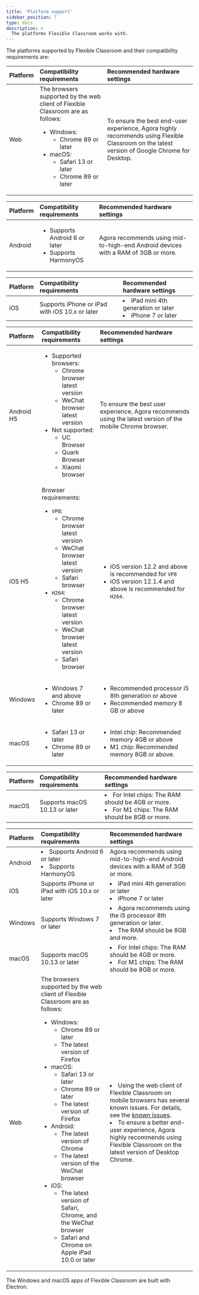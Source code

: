 ```yaml
---
title: 'Platform support'
sidebar_position: 7
type: docs
description: >
  The platforms Flexible Classroom works with.  
---
```



The platforms supported by Flexible Classroom and their compatibility requirements are:

<PlatformWrapper platform="web">

| Platform | Compatibility requirements | Recommended hardware settings |
| :------ |:--------| :--------- |
| Web | The browsers supported by the web client of Flexible Classroom are as follows:<ul><li>Windows: <ul><li>Chrome 89 or later</li></ul><li>macOS:<ul><li>Safari 13 or later</li><li>Chrome 89 or later</li></ul></li></li></ul> | To ensure the best end-user experience, Agora highly recommends using Flexible Classroom on the latest version of Google Chrome for Desktop. |

</PlatformWrapper>

<PlatformWrapper platform="android">

| Platform | Compatibility requirements | Recommended hardware settings |
| :------ |:---------------- | :------------------ |
| Android | <ul><li>Supports Android 6 or later</li><li>Supports HarmonyOS</li></ul> | Agora recommends using mid-to-high-end Android devices with a RAM of 3GB or more. |

</PlatformWrapper>

<PlatformWrapper platform="ios">

| Platform | Compatibility requirements | Recommended hardware settings |
| :------ |:--------| :--------- |
| iOS | Supports iPhone or iPad with iOS 10.x or later  | <li>iPad mini 4th generation or later</li><li>iPhone 7 or later</li> |


</PlatformWrapper>

<PlatformWrapper platform="electron">

| Platform | Compatibility requirements | Recommended hardware settings |
| :------ |:--------| :--------- |
| Android H5 | <ul><li>Supported browsers:<ul><li>Chrome browser latest version</li><li>WeChat browser latest version</li></ul></li><li>Not supported:<ul><li>UC Browser</li><li>Quark Browser</li><li>Xiaomi browser</li></ul></li></ul> | To ensure the best user experience, Agora recommends using the latest version of the mobile Chrome browser. |
| iOS H5 | Browser requirements:<ul><li>`VP8`:<ul><li>Chrome browser latest version</li><li>WeChat browser latest version</li><li>Safari browser</li></ul></li><li>`H264`:<ul><li>Chrome browser latest version</li><li>WeChat browser latest version</li><li>Safari browser</li></ul></li></ul> | <ul><li>iOS version 12.2 and above is recommended for `VP8`</li><li> iOS version 12.1.4 and above is recommended for `H264`.</li></ul> |
| Windows | <ul><li>Windows 7 and above</li><li>Chrome 89 or later</li></ul> | <ul><li>Recommended processor i5 8th generation or above</li><li>Recommended memory 8 GB or above</li></ul> |
| macOS | <ul><li>Safari 13 or later</li><li>Chrome 89 or later</li></ul> | <ul><li>Intel chip: Recommended memory 4GB or above</li><li>M1 chip: Recommended memory 8GB or above.</li></ul> |

</PlatformWrapper>

<PlatformWrapper platform="macos">

| Platform | Compatibility requirements | Recommended hardware settings |
| :------ |:--------| :--------- |
| macOS | Supports macOS 10.13 or later | <li>For Intel chips: The RAM should be 4GB or more.</li><li>For M1 chips: The RAM should be 8GB or more.</li> |

</PlatformWrapper>
<PlatformWrapper platform="unity">



</PlatformWrapper>



<PlatformWrapper platform="flutter">


</PlatformWrapper>

<PlatformWrapper platform="windows">

| Platform | Compatibility requirements | Recommended hardware settings |
| :------ |:--------| :--------- |
| Android | <li>Supports Android 6 or later</li><li>Supports HarmonyOS</li>  | Agora recommends using mid-to-high-end Android devices with a RAM of 3GB or more. |
| iOS | Supports iPhone or iPad with iOS 10.x or later  | <li>iPad mini 4th generation or later</li><li>iPhone 7 or later</li> |
| Windows | Supports Windows 7 or later | <li>Agora recommends using the i5 processor 8th generation or later.</li><li>The RAM should be 8GB and more.</li> |
| macOS | Supports macOS 10.13 or later | <li>For Intel chips: The RAM should be 4GB or more.</li><li>For M1 chips: The RAM should be 8GB or more.</li> |
| Web | The browsers supported by the web client of Flexible Classroom are as follows:<ul><li>Windows: <ul><li>Chrome 89 or later</li><li>The latest version of Firefox</li></ul><li>macOS:<ul><li>Safari 13 or later</li><li>Chrome 89 or later</li><li>The latest version of Firefox</li></ul></li><li>Android:<ul><li>The latest version of Chrome</li><li>The latest version of the WeChat browser</li></ul></li></li><li>iOS:<ul><li>The latest version of Safari, Chrome, and the WeChat browser</li><li>Safari and Chrome on Apple iPad 10.0 or later</li></ul></li></ul> | <li>Using the web client of Flexible Classroom on mobile browsers has several known issues. For details, see the <a href="/en/Video/web_sdk_known_issues#mobile" target="_blank">known issues</a>.</li><li>To ensure a better end-user experience, Agora highly recommends using Flexible Classroom on the latest version of Desktop Chrome.</li> |

<div class="alert info">The Windows and macOS apps of Flexible Classroom are built with Electron.</div>

</PlatformWrapper>




